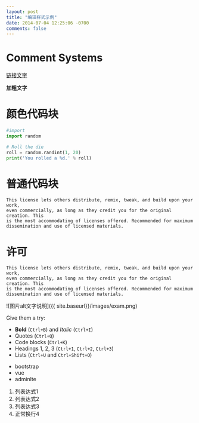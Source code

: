 ```yaml
---
layout: post
title: "编辑样式示例"
date: 2014-07-04 12:25:06 -0700
comments: false
---
```


Comment Systems
===============

[链接文字](https://posativ.org/isso)

**加粗文字**

颜色代码块
=========

```python
#import
import random

# Roll the die
roll = random.randint(1, 20)
print('You rolled a %d.' % roll)
```

普通代码块
========

```
This license lets others distribute, remix, tweak, and build upon your work,
even commercially, as long as they credit you for the original creation. This
is the most accommodating of licenses offered. Recommended for maximum
dissemination and use of licensed materials.
```

许可
===

    This license lets others distribute, remix, tweak, and build upon your work,
    even commercially, as long as they credit you for the original creation. This
    is the most accommodating of licenses offered. Recommended for maximum
    dissemination and use of licensed materials.

![图片alt文字说明]({{ site.baseurl}}/images/exam.png)

Give them a try:

- **Bold** (`Ctrl+B`) and *Italic* (`Ctrl+I`)
- Quotes (`Ctrl+Q`)
- Code blocks (`Ctrl+K`)
- Headings 1, 2, 3 (`Ctrl+1`, `Ctrl+2`, `Ctrl+3`)
- Lists (`Ctrl+U` and `Ctrl+Shift+O`)
    
* bootstrap
* vue
* adminlte

 1. 列表达式1
 1. 列表达式2
 1. 列表达式3
 1. 正常换行4 
